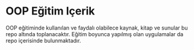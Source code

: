# OOP Eğitim Içerik

OOP eğitiminde kullanılan ve faydalı olabilece kaynak, kitap ve sunular bu repo altında toplanacaktır. Eğitim boyunca yapılmış olan uygulamalar da repo içerisinde bulunmaktadır.
